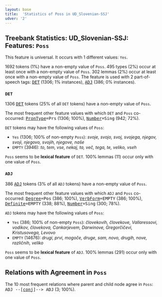 ```yaml
---
layout: base
title:  'Statistics of Poss in UD_Slovenian-SSJ'
udver: '2'
---
```


## Treebank Statistics: UD_Slovenian-SSJ: Features: `Poss`

This feature is universal.
It occurs with 1 different values: `Yes`.

1692 tokens (1%) have a non-empty value of `Poss`.
495 types (2%) occur at least once with a non-empty value of `Poss`.
302 lemmas (2%) occur at least once with a non-empty value of `Poss`.
The feature is used with 2 part-of-speech tags: <tt><a href="sl_ssj-pos-DET.html">DET</a></tt> (1306; 1% instances), <tt><a href="sl_ssj-pos-ADJ.html">ADJ</a></tt> (386; 0% instances).

### `DET`

1306 <tt><a href="sl_ssj-pos-DET.html">DET</a></tt> tokens (25% of all `DET` tokens) have a non-empty value of `Poss`.

The most frequent other feature values with which `DET` and `Poss` co-occurred: <tt><a href="sl_ssj-feat-PronType.html">PronType</a></tt><tt>=Prs</tt> (1306; 100%), <tt><a href="sl_ssj-feat-Number.html">Number</a></tt><tt>=Sing</tt> (942; 72%).

`DET` tokens may have the following values of `Poss`:

* `Yes` (1306; 100% of non-empty `Poss`): <em>svoje, svojo, svoj, svojega, njegov, svoji, njegovo, svojih, njegove, naše</em>
* `EMPTY` (3946): <em>to, tem, vse, nekaj, ta, več, tega, te, veliko, vseh</em>

`Poss` seems to be **lexical feature** of `DET`. 100% lemmas (11) occur only with one value of `Poss`.

### `ADJ`

386 <tt><a href="sl_ssj-pos-ADJ.html">ADJ</a></tt> tokens (3% of all `ADJ` tokens) have a non-empty value of `Poss`.

The most frequent other feature values with which `ADJ` and `Poss` co-occurred: <tt><a href="sl_ssj-feat-Degree.html">Degree</a></tt><tt>=Pos</tt> (386; 100%), <tt><a href="sl_ssj-feat-VerbForm.html">VerbForm</a></tt><tt>=EMPTY</tt> (386; 100%), <tt><a href="sl_ssj-feat-Definite.html">Definite</a></tt><tt>=EMPTY</tt> (338; 88%), <tt><a href="sl_ssj-feat-Number.html">Number</a></tt><tt>=Sing</tt> (300; 78%).

`ADJ` tokens may have the following values of `Poss`:

* `Yes` (386; 100% of non-empty `Poss`): <em>človekovih, človekove, Vallaressovi, vodikov, človekova, Cankarjevem, Darwinove, Gregorčičevi, Kristusovega, Levovo</em>
* `EMPTY` (14676): <em>drugi, prvi, mogoče, druge, sam, novo, drugih, nove, različnih, veliko</em>

`Poss` seems to be **lexical feature** of `ADJ`. 100% lemmas (291) occur only with one value of `Poss`.

## Relations with Agreement in `Poss`

The 10 most frequent relations where parent and child node agree in `Poss`:
<tt>ADJ --[<tt><a href="sl_ssj-dep-conj.html">conj</a></tt>]--> ADJ</tt> (3; 100%).

